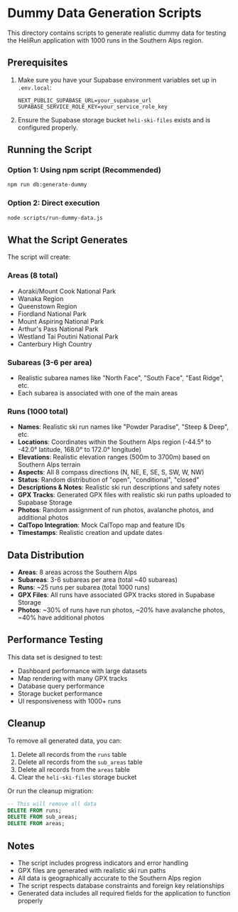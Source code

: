 # Dummy Data Generation Scripts

This directory contains scripts to generate realistic dummy data for testing the HeliRun application with 1000 runs in the Southern Alps region.

## Prerequisites

1. Make sure you have your Supabase environment variables set up in `.env.local`:
   ```
   NEXT_PUBLIC_SUPABASE_URL=your_supabase_url
   SUPABASE_SERVICE_ROLE_KEY=your_service_role_key
   ```

2. Ensure the Supabase storage bucket `heli-ski-files` exists and is configured properly.

## Running the Script

### Option 1: Using npm script (Recommended)
```bash
npm run db:generate-dummy
```

### Option 2: Direct execution
```bash
node scripts/run-dummy-data.js
```

## What the Script Generates

The script will create:

### Areas (8 total)
- Aoraki/Mount Cook National Park
- Wanaka Region
- Queenstown Region
- Fiordland National Park
- Mount Aspiring National Park
- Arthur's Pass National Park
- Westland Tai Poutini National Park
- Canterbury High Country

### Subareas (3-6 per area)
- Realistic subarea names like "North Face", "South Face", "East Ridge", etc.
- Each subarea is associated with one of the main areas

### Runs (1000 total)
- **Names**: Realistic ski run names like "Powder Paradise", "Steep & Deep", etc.
- **Locations**: Coordinates within the Southern Alps region (-44.5° to -42.0° latitude, 168.0° to 172.0° longitude)
- **Elevations**: Realistic elevation ranges (500m to 3700m) based on Southern Alps terrain
- **Aspects**: All 8 compass directions (N, NE, E, SE, S, SW, W, NW)
- **Status**: Random distribution of "open", "conditional", "closed"
- **Descriptions & Notes**: Realistic ski run descriptions and safety notes
- **GPX Tracks**: Generated GPX files with realistic ski run paths uploaded to Supabase Storage
- **Photos**: Random assignment of run photos, avalanche photos, and additional photos
- **CalTopo Integration**: Mock CalTopo map and feature IDs
- **Timestamps**: Realistic creation and update dates

## Data Distribution

- **Areas**: 8 areas across the Southern Alps
- **Subareas**: 3-6 subareas per area (total ~40 subareas)
- **Runs**: ~25 runs per subarea (total 1000 runs)
- **GPX Files**: All runs have associated GPX tracks stored in Supabase Storage
- **Photos**: ~30% of runs have run photos, ~20% have avalanche photos, ~40% have additional photos

## Performance Testing

This data set is designed to test:
- Dashboard performance with large datasets
- Map rendering with many GPX tracks
- Database query performance
- Storage bucket performance
- UI responsiveness with 1000+ runs

## Cleanup

To remove all generated data, you can:
1. Delete all records from the `runs` table
2. Delete all records from the `sub_areas` table  
3. Delete all records from the `areas` table
4. Clear the `heli-ski-files` storage bucket

Or run the cleanup migration:
```sql
-- This will remove all data
DELETE FROM runs;
DELETE FROM sub_areas;
DELETE FROM areas;
```

## Notes

- The script includes progress indicators and error handling
- GPX files are generated with realistic ski run paths
- All data is geographically accurate to the Southern Alps region
- The script respects database constraints and foreign key relationships
- Generated data includes all required fields for the application to function properly
